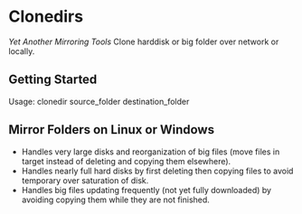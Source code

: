# Clonedirs
*Yet Another Mirroring Tools*
Clone harddisk or big folder over network or locally.

## Getting Started

Usage: 
clonedir source_folder destination_folder 
## Mirror Folders on Linux or Windows
* Handles very large disks and reorganization of big files (move files in target instead of deleting and copying them elsewhere).
* Handles nearly full hard disks by first deleting then copying files to avoid temporary over saturation of disk.
* Handles big files updating frequently (not yet fully downloaded) by avoiding copying them while they are not finished.


